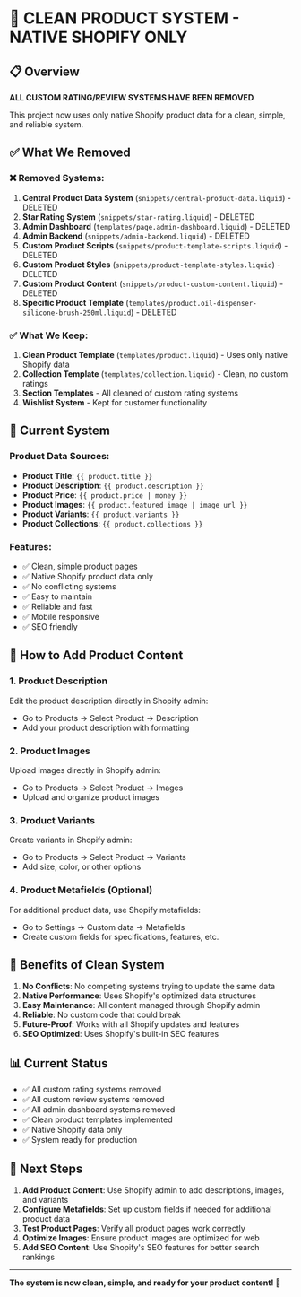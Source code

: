 # 🎯 CLEAN PRODUCT SYSTEM - NATIVE SHOPIFY ONLY

## 📋 Overview

**ALL CUSTOM RATING/REVIEW SYSTEMS HAVE BEEN REMOVED**

This project now uses only native Shopify product data for a clean, simple, and reliable system.

## ✅ What We Removed

### ❌ Removed Systems:
1. **Central Product Data System** (`snippets/central-product-data.liquid`) - DELETED
2. **Star Rating System** (`snippets/star-rating.liquid`) - DELETED  
3. **Admin Dashboard** (`templates/page.admin-dashboard.liquid`) - DELETED
4. **Admin Backend** (`snippets/admin-backend.liquid`) - DELETED
5. **Custom Product Scripts** (`snippets/product-template-scripts.liquid`) - DELETED
6. **Custom Product Styles** (`snippets/product-template-styles.liquid`) - DELETED
7. **Custom Product Content** (`snippets/product-custom-content.liquid`) - DELETED
8. **Specific Product Template** (`templates/product.oil-dispenser-silicone-brush-250ml.liquid`) - DELETED

### ✅ What We Keep:
1. **Clean Product Template** (`templates/product.liquid`) - Uses only native Shopify data
2. **Collection Template** (`templates/collection.liquid`) - Clean, no custom ratings
3. **Section Templates** - All cleaned of custom rating systems
4. **Wishlist System** - Kept for customer functionality

## 🎯 Current System

### Product Data Sources:
- **Product Title**: `{{ product.title }}`
- **Product Description**: `{{ product.description }}`
- **Product Price**: `{{ product.price | money }}`
- **Product Images**: `{{ product.featured_image | image_url }}`
- **Product Variants**: `{{ product.variants }}`
- **Product Collections**: `{{ product.collections }}`

### Features:
- ✅ Clean, simple product pages
- ✅ Native Shopify product data only
- ✅ No conflicting systems
- ✅ Easy to maintain
- ✅ Reliable and fast
- ✅ Mobile responsive
- ✅ SEO friendly

## 📝 How to Add Product Content

### 1. Product Description
Edit the product description directly in Shopify admin:
- Go to Products → Select Product → Description
- Add your product description with formatting

### 2. Product Images
Upload images directly in Shopify admin:
- Go to Products → Select Product → Images
- Upload and organize product images

### 3. Product Variants
Create variants in Shopify admin:
- Go to Products → Select Product → Variants
- Add size, color, or other options

### 4. Product Metafields (Optional)
For additional product data, use Shopify metafields:
- Go to Settings → Custom data → Metafields
- Create custom fields for specifications, features, etc.

## 🚀 Benefits of Clean System

1. **No Conflicts**: No competing systems trying to update the same data
2. **Native Performance**: Uses Shopify's optimized data structures
3. **Easy Maintenance**: All content managed through Shopify admin
4. **Reliable**: No custom code that could break
5. **Future-Proof**: Works with all Shopify updates and features
6. **SEO Optimized**: Uses Shopify's built-in SEO features

## 📊 Current Status

- ✅ All custom rating systems removed
- ✅ All custom review systems removed  
- ✅ All admin dashboard systems removed
- ✅ Clean product templates implemented
- ✅ Native Shopify data only
- ✅ System ready for production

## 🔧 Next Steps

1. **Add Product Content**: Use Shopify admin to add descriptions, images, and variants
2. **Configure Metafields**: Set up custom fields if needed for additional product data
3. **Test Product Pages**: Verify all product pages work correctly
4. **Optimize Images**: Ensure product images are optimized for web
5. **Add SEO Content**: Use Shopify's SEO features for better search rankings

---

**The system is now clean, simple, and ready for your product content! 🎉**
